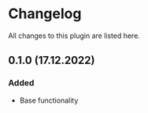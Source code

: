 # Changelog

All changes to this plugin are listed here.

## 0.1.0 (17.12.2022)

### Added

- Base functionality